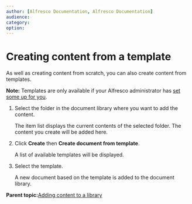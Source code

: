 ```yaml
---
author: [Alfresco Documentation, Alfresco Documentation]
audience: 
category: 
option: 
---
```


# Creating content from a template

As well as creating content from scratch, you can also create content from templates.

**Note:** Templates are only available if your Alfresco administrator has [set some up for you](../concepts/templated-nodes-intro.md).

1.  Select the folder in the document library where you want to add the content.

    The item list displays the current contents of the selected folder. The content you create will be added here.

2.  Click **Create** then **Create document from template**.

    A list of available templates will be displayed.

3.  Select the template.

    A new document based on the template is added to the document library.


**Parent topic:**[Adding content to a library](../concepts/library-add-content-intro.md)

